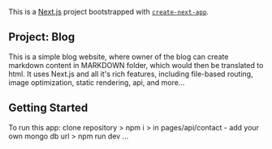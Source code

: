 This is a [Next.js](https://nextjs.org/) project bootstrapped with [`create-next-app`](https://github.com/vercel/next.js/tree/canary/packages/create-next-app).

## Project: Blog

This is a simple blog website, where owner of the blog can create markdown content in MARKDOWN folder, which would then be translated to html. It uses Next.js and all it's rich features, including file-based routing, image optimization, static rendering, api, and more...

## Getting Started

To run this app: clone repository > npm i > in pages/api/contact - add your own mongo db url > npm run dev ...